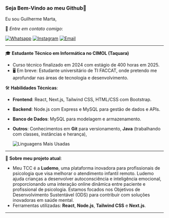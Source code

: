 ### Seja Bem-Vindo ao meu Github👋
 Eu sou Guilherme Marta, 

🔗 *Entre em contato comigo*:

 [![Whatsapp](https://img.shields.io/badge/WhatsApp-25D366?style=for-the-badge&logo=whatsapp&logoColor=white)](https://wa.me/5551986515196)
 [![Instagram](https://img.shields.io/badge/Instagram-E4405F?style=for-the-badge&logo=instagram&logoColor=white)](https://www.instagram.com/_guilhermemarta/?next=%2F)
[![Email](https://img.shields.io/badge/Gmail-D14836?style=for-the-badge&logo=gmail&logoColor=white)](mailto:guilhermedsmarta@gmail.com)




---

🎓 **Estudante Técnico em Informática no CIMOL (Taquara)**
- Curso técnico finalizado em 2024 com estágio de 400 horas em 2025.
- 🖥 Em breve: Estudante universitário de TI FACCAT, onde pretendo me aprofundar nas áreas de tecnologia e desenvolvimento.

🛠 **Habilidades Técnicas**:
- **Frontend**: React, Next.js, Tailwind CSS, HTML/CSS com Bootstrap.
- **Backend**: Node.js com Express e MySQL para gestão de dados e APIs.
- **Banco de Dados**: MySQL para modelagem e armazenamento.
- **Outros**: Conhecimentos em **Git** para versionamento, **Java** (trabalhando com classes, instâncias e herança),    

    ![Linguagens Mais Usadas](https://github-readme-stats.vercel.app/api/top-langs/?username=GuiMarta&locale=pt-br&exclude_repo=AulaJava)

    
---
🌟 **Sobre meu projeto atual**: 
- Meu TCC é a **Ludemo**, uma plataforma inovadora para profissionais de psicologia que visa melhorar o atendimento infantil remoto. Ludemo ajuda crianças a desenvolver autoconsciência e inteligência emocional, proporcionando uma interação online dinâmica entre paciente e profissional de psicologia. Estamos focados nos Objetivos de Desenvolvimento Sustentável (ODS) para contribuir com soluções inovadoras em saúde mental.
- Ferramentas utilizadas: **React**, **Node.js**, **Tailwind CSS** e **Next.js**.



---
